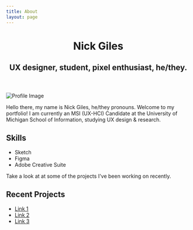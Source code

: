 ```yaml
---
title: About
layout: page
---
```

<header class="header-home">
<h1 class="title">Nick Giles</h1>
<h2 class="description">UX designer, student, pixel enthusiast, he/they.</h2>
</header>

<img src="http://nicholasgiles.com/assets/images/profile.jpg" alt="Profile Image">

<p>Hello there, my name is Nick Giles, he/they pronouns. Welcome to my portfolio! I am currently an MSI (UX-HCI) Candidate at the University of Michigan School of Information, studying UX design & research.</p>

<h2>Skills</h2>

<ul class="skill-list">
	<li>Sketch</li>
	<li>Figma</li>
	<li>Adobe Creative Suite</li>
</ul>

<p> Take a look at at some of the projects I've been working on recently.</p>

<h2>Recent Projects</h2>

<ul class="skill-list">
	<li><a href="https://github.com/">Link 1</a></li>
	<li><a href="https://github.com/">Link 2</a></li>
	<li><a href="https://github.com/">Link 3</a></li>
</ul>
